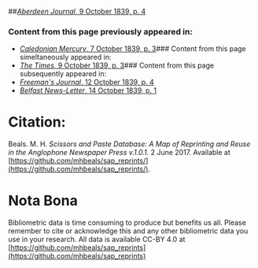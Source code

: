 ##[*Aberdeen Journal*, 9 October 1839, p. 4](https://mhbeals.github.io/sap_html/Aberdeen-Journal/Aberdeen-Journal-9-October-1839-p-4)

### Content from this page previously appeared in:
+ [*Caledonian Mercury*, 7 October 1839, p. 3](https://mhbeals.github.io/sap_html/Caledonian-Mercury/Caledonian-Mercury-7-October-1839-p-3)### Content from this page simeltaneously appeared in:
+ [*The Times*, 9 October 1839, p. 3](https://mhbeals.github.io/sap_html/The-Times/The-Times-9-October-1839-p-3)### Content from this page subsequently appeared in:
+ [*Freeman's Journal*, 12 October 1839, p. 4](https://mhbeals.github.io/sap_html/Freeman's-Journal/Freeman's-Journal-12-October-1839-p-4)
+ [*Belfast News-Letter*, 14 October 1839, p. 1](https://mhbeals.github.io/sap_html/Belfast-News-Letter/Belfast-News-Letter-14-October-1839-p-1)
                    
# Citation: 

Beals. M. H. *Scissors and Paste Database: A Map of Reprinting and Reuse in the Anglophone Newspaper Press v.1.0.1.* 2 June 2017. Available at [https://github.com/mhbeals/sap_reprints/](https://github.com/mhbeals/sap_reprints/). 
                    
# Nota Bona

Bibliometric data is time consuming to produce but benefits us all. Please remember to cite or acknowledge this and any other bibliometric data you use in your research. All data is available CC-BY 4.0 at [https://github.com/mhbeals/sap_reprints](https://github.com/mhbeals/sap_reprints)